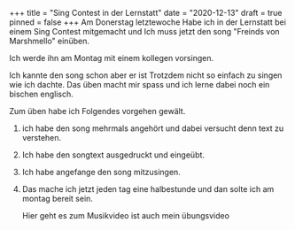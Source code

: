+++
title = "Sing Contest in der Lernstatt"
date = "2020-12-13"
draft = true
pinned = false
+++
Am Donerstag letztewoche Habe ich in der Lernstatt bei einem Sing Contest mitgemacht und Ich muss jetzt den song "Freinds von Marshmello" einüben. 

Ich werde ihn am Montag mit einem kollegen vorsingen.  

Ich kannte den song schon aber er ist Trotzdem nicht so einfach zu singen wie ich dachte. Das üben macht mir spass und ich lerne dabei noch ein bischen englisch. 

Zum üben habe ich Folgendes vorgehen gewält. 

1. ich habe den song mehrmals angehört und dabei versucht denn text zu verstehen.
2. Ich habe den songtext ausgedruckt und eingeübt.
3. Ich habe angefange den song mitzusingen.
4. Das mache ich jetzt jeden tag eine halbestunde und dan solte ich am montag bereit sein.

   Hier geht es zum Musikvideo ist auch mein übungsvideo